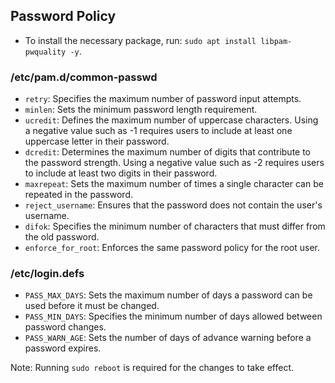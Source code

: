 ## Password Policy
- To install the necessary package, run: `sudo apt install libpam-pwquality -y`. 

### /etc/pam.d/common-passwd
- `retry`: Specifies the maximum number of password input attempts.
- `minlen`: Sets the minimum password length requirement.
- `ucredit`: Defines the maximum number of uppercase characters. Using a negative value such as -1 requires users to include at least one uppercase letter in their password.
- `dcredit`: Determines the maximum number of digits that contribute to the password strength. Using a negative value such as -2 requires users to include at least two digits in their password.
- `maxrepeat`: Sets the maximum number of times a single character can be repeated in the password.
- `reject_username`: Ensures that the password does not contain the user's username.
- `difok`: Specifies the minimum number of characters that must differ from the old password.
- `enforce_for_root`: Enforces the same password policy for the root user.

### /etc/login.defs
- `PASS_MAX_DAYS`: Sets the maximum number of days a password can be used before it must be changed.
- `PASS_MIN_DAYS`: Specifies the minimum number of days allowed between password changes.
- `PASS_WARN_AGE`: Sets the number of days of advance warning before a password expires.

Note: Running `sudo reboot` is required for the changes to take effect.
